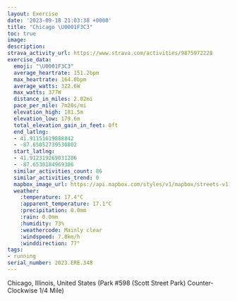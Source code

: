 ```yaml
---
layout: Exercise
date: '2023-09-18 21:03:38 +0000'
title: "Chicago \U0001F3C3"
toc: true
image:
description:
strava_activity_url: https://www.strava.com/activities/9875972228
exercise_data:
  emoji: "\U0001F3C3"
  average_heartrate: 151.2bpm
  max_heartrate: 164.0bpm
  average_watts: 322.6W
  max_watts: 377W
  distance_in_miles: 2.02mi
  pace_per_mile: 7m20s/mi
  elevation_high: 181.5m
  elevation_low: 179.6m
  total_elevation_gain_in_feet: 0ft
  end_latlng:
  - 41.91151619888842
  - -87.65052739530802
  start_latlng:
  - 41.912319269031286
  - -87.6530184969306
  similar_activities_count: 86
  similar_activities_trend: 0
  mapbox_image_url: https://api.mapbox.com/styles/v1/mapbox/streets-v11/static/path-5+787af2-1.0(m%7Bx~Fdl~uO%40qBMQAMvByDLgAF_BNq%40%40q%40FGVDEM%40_A%3FqF%3FoDEiB%40iBCcD%40c%40LUZYRKt%40%3FPBBFBTCr%40BzC%40XFVJRVRTBx%40EXGJGLSHW%40_%40CeCAYGWQQ%5BMy%40BYDSFKJGLI%60%40BtCDb%40FNNPXJb%40%3Fn%40EPGNMN_%40CqDAQIUSW%5DGS%3Fy%40HQDKHILIZBjDDXDLTTRFbBMRML%5BAyCAk%40EOU_%40MGMA%7DALOJS%60%40A%7CBFhADNRTPHL%40nAETKR%5BBO%40c%40CmCAOIUOQSI%7D%40EaA%3Fg%40OoABa%40DEFFxC%3FrED%60AAhDF%60GEr%40KHOb%40%3F%5ECX%3F%60%40),pin-s-s+e5b22e(-87.65139,41.91175),pin-s-f+89ae00(-87.64889000000011,41.91104)/auto/800x800?access_token=pk.eyJ1Ijoiam9zaGJlY2ttYW4iLCJhIjoiY205eWR2aDd1MWZ6djJrbXc4a3M0bWZleiJ9.XiG9OWkNcZk2QzjJbxLB4A
  weather:
    :temperature: 17.4°C
    :apparent_temperature: 17.1°C
    :precipitation: 0.0mm
    :rain: 0.0mm
    :humidity: 73%
    :weathercode: Mainly clear
    :windspeed: 7.8km/h
    :winddirection: 77°
tags:
- running
serial_number: 2023.ERE.348
---
```

Chicago, Illinois, United States (Park #598 (Scott Street Park) Counter-Clockwise 1/4 Mile)
